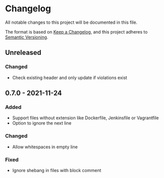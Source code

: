 # Changelog
All notable changes to this project will be documented in this file.

The format is based on [Keep a Changelog](https://keepachangelog.com/en/1.0.0/),
and this project adheres to [Semantic Versioning](https://semver.org/spec/v2.0.0.html).

## Unreleased

### Changed
* Check existing header and only update if violations exist

## 0.7.0 - 2021-11-24

### Added
* Support files without extension like Dockerfile, Jenkinsfile or Vagrantfile
* Option to ignore the next line

### Changed
* Allow whitespaces in empty line

### Fixed
* Ignore shebang in files with block comment
